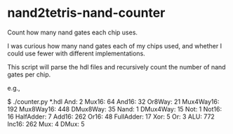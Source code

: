 # nand2tetris-nand-counter
Count how many nand gates each chip uses.

I was curious how many nand gates each of my chips used, and whether I could
use fewer with different implementations.

This script will parse the hdl files and recursively count the number of nand
gates per chip.

e.g.,

$ ./counter.py  *.hdl
And: 2
Mux16: 64
And16: 32
Or8Way: 21
Mux4Way16: 192
Mux8Way16: 448
DMux8Way: 35
Nand: 1
DMux4Way: 15
Not: 1
Not16: 16
HalfAdder: 7
Add16: 262
Or16: 48
FullAdder: 17
Xor: 5
Or: 3
ALU: 772
Inc16: 262
Mux: 4
DMux: 5
